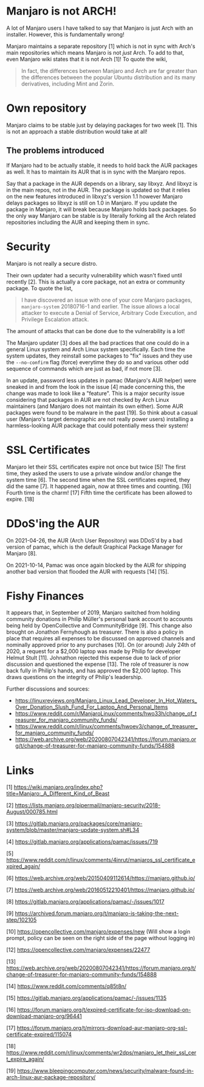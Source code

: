 # Manjaro is not ARCH!
A lot of Manjaro users I have talked to say that Manjaro is just Arch
with an installer. However, this is fundamentally wrong!

Manjaro maintains a separate repository [1] which is not in sync with Arch's
main repositories which means Manjaro is not *just* Arch. To add to that,
even Manjaro wiki states that it is not Arch [1]! To quote the wiki,

> In fact, the differences between Manjaro and Arch are far greater than
> the differences between the popular Ubuntu distribution and its many
> derivatives, including Mint and Zorin.

# Own repository
Manjaro claims to be stable just by delaying packages for two week [1]. This
is not an approach a stable distribution would take at all!

## The problems introduced
If Manjaro had to be actually stable, it needs to hold back the AUR packages
as well. It has to maintain its AUR that is in sync with the Manjaro repos.

Say that a package in the AUR depends on a library, say libxyz. And libxyz is
in the main repos, not in the AUR. The package is updated so that it relies
on the new features introduced in libxyz's version 1.1 however Manjaro delays
packages so libxyz is still on 1.0 in Manjaro. If you update the package in
Manjaro, it will break because Manjaro holds back packages. So the only
way Manjaro can be stable is by literally forking all the Arch related
repositories including the AUR and keeping them in sync.

# Security
Manjaro is not really a secure distro.

Their own updater had a security vulnerability which wasn't fixed
until recently [2]. This is actually a core package, not an extra or
community package. To quote the list,

> I have discovered an issue with one of your core Manjaro packages,
> `manjaro-system` 20180716-1 and earlier.
> The issue allows a local attacker to execute a Denial of Service,
> Arbitrary Code Execution, and Privilege Escalation attack.

The amount of attacks that can be done due to the vulnerability is a
lot!

The Manjaro updater [3] does all the bad practices that one could do in
a general Linux system and Arch Linux system specifically. Each time
the system updates, they reinstall some packages to "fix" issues and
they use the `--no-confirm` flag (force) everytime they do so and
various other odd sequence of commands which are just as bad, if not
more [3].

In an update, password less updates in pamac (Manjaro's AUR helper)
were sneaked in and from the look in the issue [4] made concerning this,
the change was made to look like a "feature". This is a major security
issue considering that packages in AUR are not checked by Arch Linux
maintainers (and Manjaro does not maintain its own either). Some AUR
packages were found to be malware in the past [19]. So think about a casual
user (Manjaro's target demographic are not really power users) installing
a harmless-looking AUR package that could potentially mess their system!

# SSL Certificates
Manjaro let their SSL certificates expire not once but twice [5]!
The first time, they asked the users to use a private window and/or change
the system time [6].
The second time when the SSL certificates expired, they did the same [7].
It happened again, now at three times and counting. [16]
Fourth time is the charm! [17]
Fifth time the certificate has been allowed to expire. [18]

# DDoS'ing the AUR

On 2021-04-26, the AUR (Arch User Repository) was DDoS'd by a bad version
of pamac, which is the default Graphical Package Manager for Manjaro [8].

On 2021-10-14, Pamac was once again blocked by the AUR for shipping 
another bad version that flooded the AUR with requests [14] [15].

# Fishy Finances

It appears that, in September of 2019, Manjaro switched from holding community donations in Philip Müller's personal bank account to accounts being held by OpenCollective and CommunityBridge [9]. This change also brought on Jonathon Fernyhough as treasurer. There is also a policy in place that requires all expenses to be discussed on approved channels and nominally approved prior to any purchases [10]. On (or around) July 24th of 2020, a request for a \$2,000 laptop was made by Philip for developer Helmut Stult [11].  Johnathon rejected this expense due to lack of prior discussion and questioned the expense [13]. The role of treasurer is now back fully in Philip's hands, and has approved the \$2,000 laptop.  This draws questions on the integrity of Philip's leadership.

Further discussions and sources:

- https://linuxreviews.org/Manjaro_Linux_Lead_Developer_In_Hot_Waters_Over_Donation_Slush_Fund_For_Laptop_And_Personal_Items
- https://www.reddit.com/r/ManjaroLinux/comments/hwo33h/change_of_treasurer_for_manjaro_community_funds/
- https://www.reddit.com/r/linux/comments/hwoev3/change_of_treasurer_for_manjaro_community_funds/
- https://web.archive.org/web/20200807042341/https://forum.manjaro.org/t/change-of-treasurer-for-manjaro-community-funds/154888

# Links
[1] https://wiki.manjaro.org/index.php?title=Manjaro:_A_Different_Kind_of_Beast

[2] https://lists.manjaro.org/pipermail/manjaro-security/2018-August/000785.html

[3] https://gitlab.manjaro.org/packages/core/manjaro-system/blob/master/manjaro-update-system.sh#L34

[4] https://gitlab.manjaro.org/applications/pamac/issues/719

[5] https://www.reddit.com/r/linux/comments/4inrut/manjaros_ssl_certificate_expired_again/

[6] https://web.archive.org/web/20150409112614/https://manjaro.github.io/

[7] https://web.archive.org/web/20160512210401/https://manjaro.github.io/

[8] https://gitlab.manjaro.org/applications/pamac/-/issues/1017

[9] https://archived.forum.manjaro.org/t/manjaro-is-taking-the-next-step/102105

[10] https://opencollective.com/manjaro/expenses/new (Will show a login prompt, policy can be seen on the right side of the page without logging in)

[12] https://opencollective.com/manjaro/expenses/22477

[13] https://web.archive.org/web/20200807042341/https://forum.manjaro.org/t/change-of-treasurer-for-manjaro-community-funds/154888

[14] https://www.reddit.com/comments/q85t8n/

[15] https://gitlab.manjaro.org/applications/pamac/-/issues/1135

[16] https://forum.manjaro.org/t/expired-certificate-for-iso-download-on-download-manjaro-org/96441

[17] https://forum.manjaro.org/t/mirrors-download-aur-manjaro-org-ssl-certificate-expired/115074

[18] https://www.reddit.com/r/linux/comments/wr2dps/manjaro_let_their_ssl_cert_expire_again/

[19] https://www.bleepingcomputer.com/news/security/malware-found-in-arch-linux-aur-package-repository/